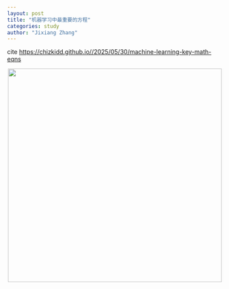 ```yaml
---
layout: post
title: "机器学习中最重要的方程"
categories: study
author: "Jixiang Zhang"
---
```


cite <https://chizkidd.github.io//2025/05/30/machine-learning-key-math-eqns>

<p align="center"><img src="{{site.baseurl}}/images/ml.jpg" width="500"/></p>
